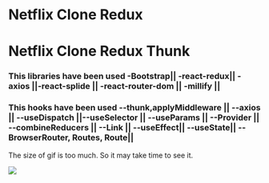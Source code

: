 # Netflix Clone Redux

<h1>Netflix Clone Redux Thunk</h1>

<h3>This libraries have been used -Bootstrap|| -react-redux|| -axios ||-react-splide ||  -react-router-dom ||  -millify || </h3>

<h3>This hooks have been used --thunk,applyMiddleware || --axios || --useDispatch ||--useSelector || --useParams || --Provider || --combineReducers || --Link || --useEffect|| --useState|| --BrowserRouter, Routes, Route||</h3>


<p>The size of gif is too much. So it may take time to see it.</p>

<img src="screen.gif">
